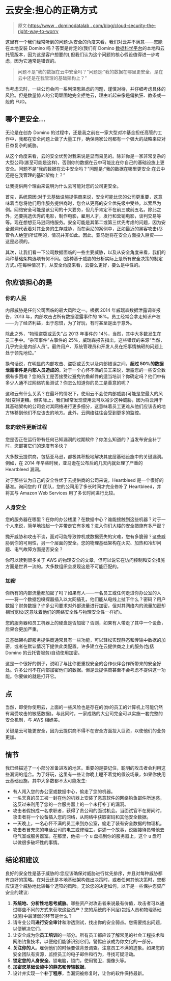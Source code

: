 # 云安全:担心的正确方式

> 原文:[https://www . dominodatalab . com/blog/cloud-security-the-right-way-to-worry](https://www.dominodatalab.com/blog/cloud-security-the-right-way-to-worry)

这里有一个我们经常听到的问题:从安全的角度来看，我们对云并不满意——您能在本地安装 Domino 吗？答案是肯定的(我们有 Domino [数据科学平台](https://www.dominodatalab.com?utm_source=blog&utm_medium=post&utm_campaign=cloud-security-the-right-way-to-worry)的本地和云托管版本，因为这是客户想要的),但我们认为这个问题的核心假设值得进一步考虑，因为它通常是错误的。

> 问题不是“我的数据在云中安全吗？”问题是:“我的数据在哪里更安全，是在云中还是在我管理的基础架构上？”

当考虑云时，一些公司会问一系列深思熟虑的问题，谨慎对待，并仔细考虑具体的风险。但是数量惊人的公司顽固地完全拒绝云，理由听起来像是偏执狂、教条或一般的 FUD。

## 哪个更安全...

无论是在创办 Domino 的过程中，还是我之前在一家大型对冲基金担任高管的工作中，我都在安全问题上做了大量工作，确保两家公司都有一个强大的战略来应对日益复杂的威胁。

从这个角度来看，云的安全优势对我来说是显而易见的。除非你是一家非常复杂的大型公司(甚至可能是这样)，否则你的数据在云中可能比在你自己的基础设施上更安全。问题不是“我的数据在云中安全吗？”问题是:“我的数据在哪里更安全:在云中还是在我管理的基础架构上？”

让我提供两个理由来说明为什么云可能对您的公司更安全。

首先，系统原因:对于云基础设施提供商来说，安全可能比您的公司更重要，这意味着当您将他们用作服务提供商时，您会从更高的安全优先级中受益。以索尼为例。网络安全可能是该公司的十大要务，但几乎肯定不在前三或前五名。除此之外，还要挑选优秀的电影，制作电影，雇用人才，发行和营销电影，谈判交易等等。现在想想亚马逊网络服务。安全可能是其第二或第三优先考虑的问题，因为安全漏洞代表着对其业务的生存威胁，而在索尼的案例中，正如最近的黑客攻击(尽管令人绝望)所证明的，情况并非如此。因此，亚马逊将在安全方面投入巨资——这是必须的。

其次，让我们看一下公司数据面临的一些主要威胁，以及从安全角度来看，我们的两种基础架构选项有何不同。(这种基于威胁的分析实际上是所有安全决策的制定方式。)在每种情况下，从安全角度来看，云要么更好，要么是中性的。

## 你应该担心的是

### 你的人民

内部威胁是任何公司面临的最大风险之一。根据 2014 年威瑞森数据泄露调查报告，2013 年，内部攻击占所有数据泄露事件的 18%。员工经常会拿走知识产权——为了经济利益，出于怨恨，为了好玩，有时甚至是出于意外。

除此之外，“物理盗窃或丢失”占 2013 年事件的 14%，当然，其中大多数发生在员工手中。“杂项事件”占事件的 25%，威瑞森报告指出，这些错误的来源“当然，几乎完全是内部人员”。最终用户、系统管理员和开发人员在把事情搞砸的问题上处于领先地位。”

换句话说，在明显的内部攻击、盗窃或丢失以及内部错误之间，**超过 50%的数据泄露事件是内部人员造成的**。对于一个心怀不满的员工来说，泄露您的一些安全数据有多困难？您的员工是否接受过避免钓鱼邮件的适当培训？你确定吗？他们中有多少人通不过网络钓鱼测试？你怎么知道你的员工是善意的呢？

这和云有什么关系？在最坏的情况下，使用云不会使内部威胁(可能是您最大的风险)变得更糟。但实际上，我们经常发现使用云可以减少这种威胁，因为将云用于其基础架构的公司会对其网络进行更多细分，这意味着员工更难从他们应该去的地方转移到他们不应该去的地方。此外，云网络往往会受到更多的监控。

### 您的软件更新过程

您是否正在运行带有任何已知漏洞的过期软件？你怎么知道的？当发布安全补丁时，您部署它们的速度有多快？

大多数云提供商，包括亚马逊，都极其积极地解决其底层基础设施中的关键漏洞。例如，在 2014 年早些时候，亚马逊在公布后的几天内就处理了严重的 Heartbleed 漏洞。

对于那些认为自己的安全性优于云提供商的公司来说，Heartbleed 是一个很好的基准。询问您的 IT 团队，您的公司用了多长时间才完全修补了 Heartbleed，并将其与 Amazon Web Services 用了多长时间进行比较。

### 人身安全

您的服务器在哪里？在你的办公楼里？在数据中心？谁能接触到这些机器？对于一个人来说，简单地捡起一个并带走它有多难？进入你们大楼的安全措施有多严密？

抛开威胁和攻击不谈，面对可能导致停机或数据丢失的灾难，您有多脆弱？这些威胁到你的可用性，另一个层面的安全。您的物理基础架构在火灾、加热和冷却问题、电气故障方面是否安全？

你可以读到很多关于 AWS 的物理安全的文章，但可以说它在访问控制和安全措施方面是世界一流的。大多数组织会发现这是不可能匹配的。

### 加密

你所有的内部流量都加密了吗？如果有人——一名员工或任何走进你办公室的人——将一个数据包嗅探器插入以太网插孔，他们能从电线上扯下什么？密码？用户数据？财务数据？许多公司要求对外部流量进行加密，但对其网络内的流量加密却相当宽松(这意味着他们的网络安全性与物理安全性一样好)。

您的服务器和员工机器上的硬盘是否加密？否则，如果有人带走了其中一个设备，后果会更加严重。

云基础架构即服务提供商通常具有一些功能，可以轻松实现静态和传输中数据的加密，或者在默认情况下提供此类配置。许多建立在云提供商之上的服务(包括 Domino 的云托管服务)自动使用加密。

这是一个很好的例子，说明了与比你更重视安全的合作伙伴合作所带来的安全好处。许多公司不在内部加密他们的数据。但是云提供商甚至不会考虑不提供这一功能。你要做的就是打开它。

## 点

当然，即使你使用云，上面的一些风险也是存在的(你的员工的计算机上可能仍然有易受攻击的敏感数据)。与此同时，一家成熟的大公司完全可以实施一套完整的安全机制，与 AWS 相媲美。

关键是云可能更安全，因为云提供商不得不在安全方面投入巨资，以使他们的业务更加。

## 情节

我已经描述了一小部分准备进攻的地区。重要的是要记住，聪明的攻击者会利用这些漏洞的组合。为了好玩，这里有一些让你晚上睡不着觉的假设场景，如果你使用云基础设施，其中大多数都不太可能发生:

*   有人闯入您的办公室或数据中心，偷走了您的机器。
*   一名天真的员工被一封在他的机器上安装了恶意软件的网络钓鱼邮件所迷惑，这反过来利用了您的一台服务器上的一个未打补丁的漏洞。
*   攻击者假扮成一名求职者，获得了贵公司的面试机会。当面试官不在房间时，攻击者将一个设备插入您的网络，从网络中获取密码和其他安全数据。
*   一天晚上，一名心怀不满的员工来到办公室，偷走了装有安全数据的物理机。
*   攻击者冒充您的电话公司的电工或修理工，讲述一个故事，说服接待员带他去电气室或服务器室。在那里，他把一个 u 盘插到你的服务器上，这个 u 盘可以做很多破坏性的事情。

## 结论和建议

良好的安全性是基于威胁的:您应该确保对威胁进行优先排序，并且对每种威胁都有良好的策略。在对云还是本地基础架构做出决策时，或者任何其他决策时，您都应该逐个威胁地比较每个选项的风险。无论您的决定如何，以下是一些保护您资产安全的建议:

1.  **系统地、分析性地思考威胁**。哪些资产对攻击者来说最有价值，攻击者可以通过哪些不同的方式来获取这些资产？您的系统的不同层(包括人员和物理基础设施)中最薄弱的环节是什么？
2.  请专业公司**进行安全审计**和渗透测试，找出你的安全弱点。您需要找出问题，以便解决它们。
3.  让安全成为你**员工培训**的一部分。所有员工都应该了解常见的社会工程技术和网络钓鱼技术，以便他们能够识别它们。警惕应该成为你文化的一部分。
4.  **关注你的人**。雇佣他们的时候要做背景调查。注意员工不满的迹象。如果您的安全团队有资源，监控员工的电子邮件和行为，寻找可疑活动。
5.  **锁定您的人身安全**。锁电脑，锁门，使用警卫，摄像头等。
6.  **加密您基础设施中的静态和传输数据**。
7.  设计并实现一个**补丁程序**，当漏洞被修复时，让你的软件保持最新。
